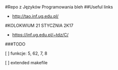 #Repo z Języków Programowania
bleh
##Useful links
- http://tao.inf.ug.edu.pl/

#KOLOKWIUM 21 STYCZNIA 2K17

- https://inf.ug.edu.pl/~tdz/C/

###TODO

[  ] funkcje: 5, 62, 7, 8

[  ] extended makefile
